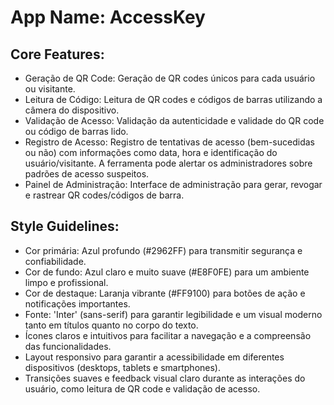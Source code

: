 # **App Name**: AccessKey

## Core Features:

- Geração de QR Code: Geração de QR codes únicos para cada usuário ou visitante.
- Leitura de Código: Leitura de QR codes e códigos de barras utilizando a câmera do dispositivo.
- Validação de Acesso: Validação da autenticidade e validade do QR code ou código de barras lido.
- Registro de Acesso: Registro de tentativas de acesso (bem-sucedidas ou não) com informações como data, hora e identificação do usuário/visitante. A ferramenta pode alertar os administradores sobre padrões de acesso suspeitos.
- Painel de Administração: Interface de administração para gerar, revogar e rastrear QR codes/códigos de barra.

## Style Guidelines:

- Cor primária: Azul profundo (#2962FF) para transmitir segurança e confiabilidade.
- Cor de fundo: Azul claro e muito suave (#E8F0FE) para um ambiente limpo e profissional.
- Cor de destaque: Laranja vibrante (#FF9100) para botões de ação e notificações importantes.
- Fonte: 'Inter' (sans-serif) para garantir legibilidade e um visual moderno tanto em títulos quanto no corpo do texto.
- Ícones claros e intuitivos para facilitar a navegação e a compreensão das funcionalidades.
- Layout responsivo para garantir a acessibilidade em diferentes dispositivos (desktops, tablets e smartphones).
- Transições suaves e feedback visual claro durante as interações do usuário, como leitura de QR code e validação de acesso.